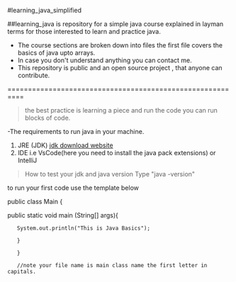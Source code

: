  #learning_java_simplified

 ##learning_java is repository for a simple java course explained in layman terms for those interested to learn and practice java.

 - The course sections are broken down into files
 the first file covers the basics of java upto arrays.
 - In case you don't understand anything you can contact me.
 - This repository is public and an open source project , that anyone can contribute.

 ==========================================================
 > the best practice is learning a piece and run the code you can run blocks of code.

 -The requirements to run java in your machine.
 1. JRE (JDK) [jdk download website](https://www.oracle.com/java/technologies/downloads/)
 2. IDE i.e VsCode(here you need to install the java pack extensions) or IntelliJ

 > How to test your jdk and java version
 Type "java -version"

 to run your first code use the template below

 public class Main {

   public static void main (String[] args){

       System.out.println("This is Java Basics");

       }

       }

       //note your file name is main class name the first letter in capitals.
